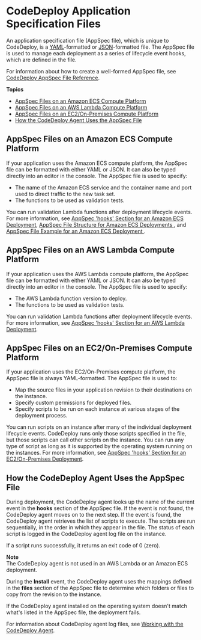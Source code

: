 # CodeDeploy Application Specification Files<a name="application-specification-files"></a>

An application specification file \(AppSpec file\), which is unique to CodeDeploy, is a [YAML](http://www.yaml.org)\-formatted or [JSON](http://www.json.org)\-formatted file\. The AppSpec file is used to manage each deployment as a series of lifecycle event hooks, which are defined in the file\.

For information about how to create a well\-formed AppSpec file, see [CodeDeploy AppSpec File Reference](reference-appspec-file.md)\.

**Topics**
+ [AppSpec Files on an Amazon ECS Compute Platform](#appspec-files-on-ecs-compute-platform)
+ [AppSpec Files on an AWS Lambda Compute Platform](#appspec-files-on-lambda-compute-platform)
+ [AppSpec Files on an EC2/On\-Premises Compute Platform](#appspec-files-on-server-compute-platform)
+ [How the CodeDeploy Agent Uses the AppSpec File](#application-specification-files-agent-usage)

## AppSpec Files on an Amazon ECS Compute Platform<a name="appspec-files-on-ecs-compute-platform"></a>

If your application uses the Amazon ECS compute platform, the AppSpec file can be formatted with either YAML or JSON\. It can also be typed directly into an editor in the console\. The AppSpec file is used to specify:
+ The name of the Amazon ECS service and the container name and port used to direct traffic to the new task set\.
+ The functions to be used as validation tests\.

You can run validation Lambda functions after deployment lifecycle events\. For more information, see [AppSpec 'hooks' Section for an Amazon ECS Deployment](reference-appspec-file-structure-hooks.md#appspec-hooks-ecs), [ AppSpec File Structure for Amazon ECS Deployments ](reference-appspec-file-structure.md#ecs-appspec-structure), and [ AppSpec File Example for an Amazon ECS Deployment ](reference-appspec-file-example.md#appspec-file-example-ecs)\.

## AppSpec Files on an AWS Lambda Compute Platform<a name="appspec-files-on-lambda-compute-platform"></a>

If your application uses the AWS Lambda compute platform, the AppSpec file can be formatted with either YAML or JSON\. It can also be typed directly into an editor in the console\. The AppSpec file is used to specify:
+ The AWS Lambda function version to deploy\.
+ The functions to be used as validation tests\.

You can run validation Lambda functions after deployment lifecycle events\. For more information, see [AppSpec 'hooks' Section for an AWS Lambda Deployment](reference-appspec-file-structure-hooks.md#appspec-hooks-lambda)\.

## AppSpec Files on an EC2/On\-Premises Compute Platform<a name="appspec-files-on-server-compute-platform"></a>

If your application uses the EC2/On\-Premises compute platform, the AppSpec file is always YAML\-formatted\. The AppSpec file is used to:
+ Map the source files in your application revision to their destinations on the instance\.
+ Specify custom permissions for deployed files\.
+ Specify scripts to be run on each instance at various stages of the deployment process\.

You can run scripts on an instance after many of the individual deployment lifecycle events\. CodeDeploy runs only those scripts specified in the file, but those scripts can call other scripts on the instance\. You can run any type of script as long as it is supported by the operating system running on the instances\. For more information, see [AppSpec 'hooks' Section for an EC2/On\-Premises Deployment](reference-appspec-file-structure-hooks.md#appspec-hooks-server)\. 

## How the CodeDeploy Agent Uses the AppSpec File<a name="application-specification-files-agent-usage"></a>

During deployment, the CodeDeploy agent looks up the name of the current event in the **hooks** section of the AppSpec file\. If the event is not found, the CodeDeploy agent moves on to the next step\. If the event is found, the CodeDeploy agent retrieves the list of scripts to execute\. The scripts are run sequentially, in the order in which they appear in the file\. The status of each script is logged in the CodeDeploy agent log file on the instance\. 

If a script runs successfully, it returns an exit code of 0 \(zero\)\.

**Note**  
 The CodeDeploy agent is not used in an AWS Lambda or an Amazon ECS deployment\. 

During the **Install** event, the CodeDeploy agent uses the mappings defined in the **files** section of the AppSpec file to determine which folders or files to copy from the revision to the instance\.

If the CodeDeploy agent installed on the operating system doesn't match what's listed in the AppSpec file, the deployment fails\.

For information about CodeDeploy agent log files, see [Working with the CodeDeploy Agent](codedeploy-agent.md)\.